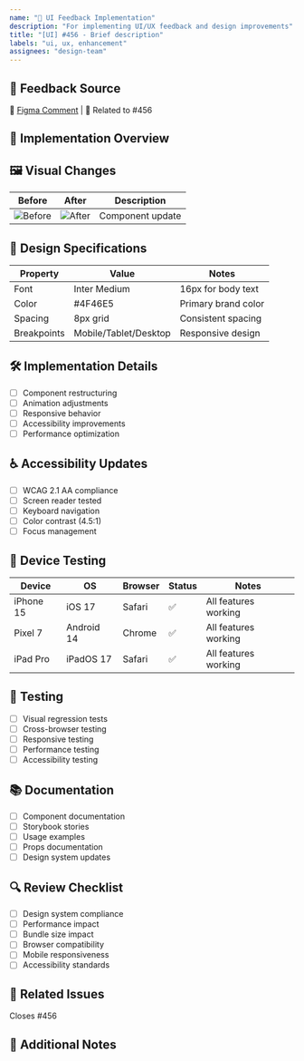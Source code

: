 ```yaml
---
name: "🎨 UI Feedback Implementation"
description: "For implementing UI/UX feedback and design improvements"
title: "[UI] #456 - Brief description"
labels: "ui, ux, enhancement"
assignees: "design-team"
---
```


## 📝 Feedback Source

<!-- Link to original feedback (Figma comment/user feedback/issue #) -->

🔗 [Figma Comment](#) | 📌 Related to #456

## 🎯 Implementation Overview

<!-- Provide a clear description of the UI/UX changes -->

## 🖼️ Visual Changes

| Before         | After         | Description      |
| -------------- | ------------- | ---------------- |
| ![Before](url) | ![After](url) | Component update |

## 🎨 Design Specifications

| Property    | Value                 | Notes               |
| ----------- | --------------------- | ------------------- |
| Font        | Inter Medium          | 16px for body text  |
| Color       | #4F46E5               | Primary brand color |
| Spacing     | 8px grid              | Consistent spacing  |
| Breakpoints | Mobile/Tablet/Desktop | Responsive design   |

## 🛠️ Implementation Details

- [ ] Component restructuring
- [ ] Animation adjustments
- [ ] Responsive behavior
- [ ] Accessibility improvements
- [ ] Performance optimization

## ♿ Accessibility Updates

- [ ] WCAG 2.1 AA compliance
- [ ] Screen reader tested
- [ ] Keyboard navigation
- [ ] Color contrast (4.5:1)
- [ ] Focus management

## 📱 Device Testing

| Device    | OS         | Browser | Status | Notes                |
| --------- | ---------- | ------- | ------ | -------------------- |
| iPhone 15 | iOS 17     | Safari  | ✅     | All features working |
| Pixel 7   | Android 14 | Chrome  | ✅     | All features working |
| iPad Pro  | iPadOS 17  | Safari  | ✅     | All features working |

## 🧪 Testing

- [ ] Visual regression tests
- [ ] Cross-browser testing
- [ ] Responsive testing
- [ ] Performance testing
- [ ] Accessibility testing

## 📚 Documentation

- [ ] Component documentation
- [ ] Storybook stories
- [ ] Usage examples
- [ ] Props documentation
- [ ] Design system updates

## 🔍 Review Checklist

- [ ] Design system compliance
- [ ] Performance impact
- [ ] Bundle size impact
- [ ] Browser compatibility
- [ ] Mobile responsiveness
- [ ] Accessibility standards

## 📌 Related Issues

Closes #456

## 📝 Additional Notes

<!-- Any additional context or notes -->

